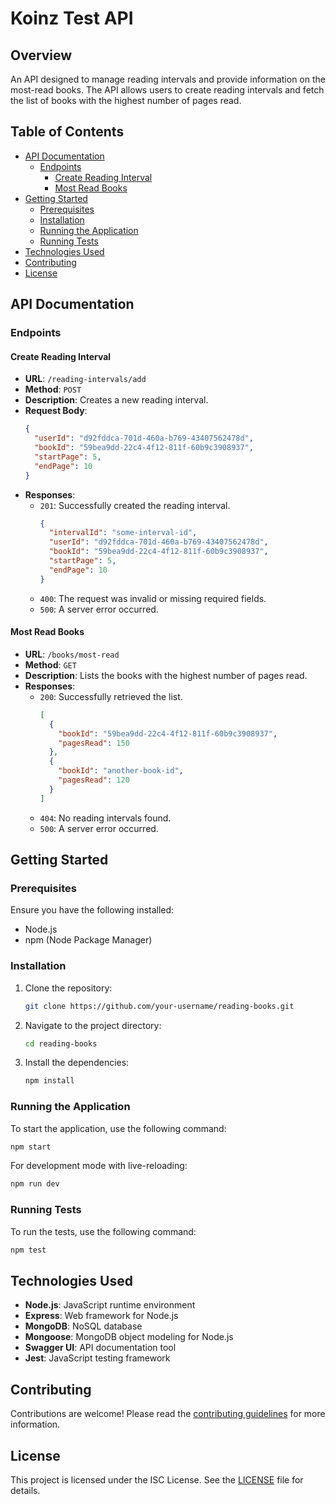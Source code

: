 # Koinz Test API

## Overview

An API designed to manage reading intervals and provide information on the most-read books. The API allows users to create reading intervals and fetch the list of books with the highest number of pages read.

## Table of Contents

- [API Documentation](#api-documentation)
  - [Endpoints](#endpoints)
    - [Create Reading Interval](#create-reading-interval)
    - [Most Read Books](#most-read-books)
- [Getting Started](#getting-started)
  - [Prerequisites](#prerequisites)
  - [Installation](#installation)
  - [Running the Application](#running-the-application)
  - [Running Tests](#running-tests)
- [Technologies Used](#technologies-used)
- [Contributing](#contributing)
- [License](#license)

## API Documentation

### Endpoints

#### Create Reading Interval

- **URL**: `/reading-intervals/add`
- **Method**: `POST`
- **Description**: Creates a new reading interval.
- **Request Body**:
  ```json
  {
    "userId": "d92fddca-701d-460a-b769-43407562478d",
    "bookId": "59bea9dd-22c4-4f12-811f-60b9c3908937",
    "startPage": 5,
    "endPage": 10
  }
  ```
- **Responses**:
  - `201`: Successfully created the reading interval.
    ```json
    {
      "intervalId": "some-interval-id",
      "userId": "d92fddca-701d-460a-b769-43407562478d",
      "bookId": "59bea9dd-22c4-4f12-811f-60b9c3908937",
      "startPage": 5,
      "endPage": 10
    }
    ```
  - `400`: The request was invalid or missing required fields.
  - `500`: A server error occurred.

#### Most Read Books

- **URL**: `/books/most-read`
- **Method**: `GET`
- **Description**: Lists the books with the highest number of pages read.
- **Responses**:
  - `200`: Successfully retrieved the list.
    ```json
    [
      {
        "bookId": "59bea9dd-22c4-4f12-811f-60b9c3908937",
        "pagesRead": 150
      },
      {
        "bookId": "another-book-id",
        "pagesRead": 120
      }
    ]
    ```
  - `404`: No reading intervals found.
  - `500`: A server error occurred.

## Getting Started

### Prerequisites

Ensure you have the following installed:

- Node.js
- npm (Node Package Manager)

### Installation

1. Clone the repository:
   ```sh
   git clone https://github.com/your-username/reading-books.git
   ```
2. Navigate to the project directory:
   ```sh
   cd reading-books
   ```
3. Install the dependencies:
   ```sh
   npm install
   ```

### Running the Application

To start the application, use the following command:
```sh
npm start
```

For development mode with live-reloading:
```sh
npm run dev
```

### Running Tests

To run the tests, use the following command:
```sh
npm test
```

## Technologies Used

- **Node.js**: JavaScript runtime environment
- **Express**: Web framework for Node.js
- **MongoDB**: NoSQL database
- **Mongoose**: MongoDB object modeling for Node.js
- **Swagger UI**: API documentation tool
- **Jest**: JavaScript testing framework

## Contributing

Contributions are welcome! Please read the [contributing guidelines](CONTRIBUTING.md) for more information.

## License

This project is licensed under the ISC License. See the [LICENSE](LICENSE) file for details.